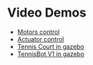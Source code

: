 # Video Demos

* [Motors control]()
* [Actuator control]()
* [Tennis Court in gazebo]()
* [TennisBot V1 in gazebo]()

